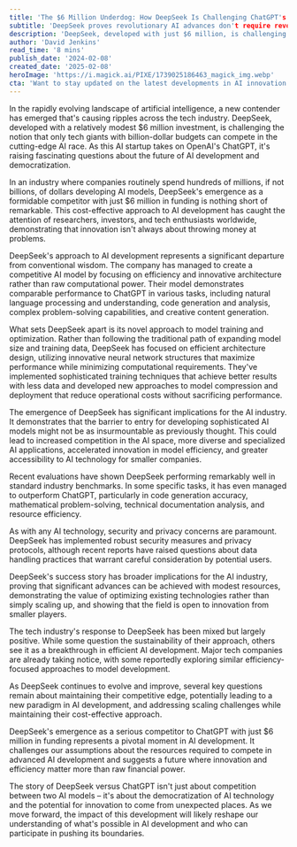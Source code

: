 ```yaml
---
title: 'The $6 Million Underdog: How DeepSeek Is Challenging ChatGPT's Dominance in AI'
subtitle: 'DeepSeek proves revolutionary AI advances don't require revolutionary budgets'
description: 'DeepSeek, developed with just $6 million, is challenging ChatGPT's dominance in AI, proving that revolutionary advances don't always require massive budgets. This AI startup's efficient approach and innovative architecture are reshaping industry assumptions about AI development costs and accessibility.'
author: 'David Jenkins'
read_time: '8 mins'
publish_date: '2024-02-08'
created_date: '2025-02-08'
heroImage: 'https://i.magick.ai/PIXE/1739025186463_magick_img.webp'
cta: 'Want to stay updated on the latest developments in AI innovation and competition? Follow us on LinkedIn for exclusive insights into groundbreaking technologies like DeepSeek and their impact on the future of artificial intelligence.'
---
```


In the rapidly evolving landscape of artificial intelligence, a new contender has emerged that's causing ripples across the tech industry. DeepSeek, developed with a relatively modest $6 million investment, is challenging the notion that only tech giants with billion-dollar budgets can compete in the cutting-edge AI race. As this AI startup takes on OpenAI's ChatGPT, it's raising fascinating questions about the future of AI development and democratization.

In an industry where companies routinely spend hundreds of millions, if not billions, of dollars developing AI models, DeepSeek's emergence as a formidable competitor with just $6 million in funding is nothing short of remarkable. This cost-effective approach to AI development has caught the attention of researchers, investors, and tech enthusiasts worldwide, demonstrating that innovation isn't always about throwing money at problems.

DeepSeek's approach to AI development represents a significant departure from conventional wisdom. The company has managed to create a competitive AI model by focusing on efficiency and innovative architecture rather than raw computational power. Their model demonstrates comparable performance to ChatGPT in various tasks, including natural language processing and understanding, code generation and analysis, complex problem-solving capabilities, and creative content generation.

What sets DeepSeek apart is its novel approach to model training and optimization. Rather than following the traditional path of expanding model size and training data, DeepSeek has focused on efficient architecture design, utilizing innovative neural network structures that maximize performance while minimizing computational requirements. They've implemented sophisticated training techniques that achieve better results with less data and developed new approaches to model compression and deployment that reduce operational costs without sacrificing performance.

The emergence of DeepSeek has significant implications for the AI industry. It demonstrates that the barrier to entry for developing sophisticated AI models might not be as insurmountable as previously thought. This could lead to increased competition in the AI space, more diverse and specialized AI applications, accelerated innovation in model efficiency, and greater accessibility to AI technology for smaller companies.

Recent evaluations have shown DeepSeek performing remarkably well in standard industry benchmarks. In some specific tasks, it has even managed to outperform ChatGPT, particularly in code generation accuracy, mathematical problem-solving, technical documentation analysis, and resource efficiency.

As with any AI technology, security and privacy concerns are paramount. DeepSeek has implemented robust security measures and privacy protocols, although recent reports have raised questions about data handling practices that warrant careful consideration by potential users.

DeepSeek's success story has broader implications for the AI industry, proving that significant advances can be achieved with modest resources, demonstrating the value of optimizing existing technologies rather than simply scaling up, and showing that the field is open to innovation from smaller players.

The tech industry's response to DeepSeek has been mixed but largely positive. While some question the sustainability of their approach, others see it as a breakthrough in efficient AI development. Major tech companies are already taking notice, with some reportedly exploring similar efficiency-focused approaches to model development.

As DeepSeek continues to evolve and improve, several key questions remain about maintaining their competitive edge, potentially leading to a new paradigm in AI development, and addressing scaling challenges while maintaining their cost-effective approach.

DeepSeek's emergence as a serious competitor to ChatGPT with just $6 million in funding represents a pivotal moment in AI development. It challenges our assumptions about the resources required to compete in advanced AI development and suggests a future where innovation and efficiency matter more than raw financial power.

The story of DeepSeek versus ChatGPT isn't just about competition between two AI models – it's about the democratization of AI technology and the potential for innovation to come from unexpected places. As we move forward, the impact of this development will likely reshape our understanding of what's possible in AI development and who can participate in pushing its boundaries.